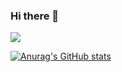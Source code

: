 ### Hi there 👋
![](https://komarev.com/ghpvc/?username=shreyash3105)
<!--
**shreyash3105/shreyash3105** is a ✨ _special_ ✨ repository because its `README.md` (this file) appears on your GitHub profile.

Here are some ideas to get you started:

- 🔭 I’m currently working on ...
- 🌱 I’m currently learning ...
- 👯 I’m looking to collaborate on ...
- 🤔 I’m looking for help with ...
- 💬 Ask me about ...
- 📫 How to reach me: ...
- 😄 Pronouns: ...
- ⚡ Fun fact: ...
-->
[![Anurag's GitHub stats](https://github-readme-stats.vercel.app/api?username=shreyash3105&bg_color=dark)](https://github.com/anuraghazra/github-readme-stats)

